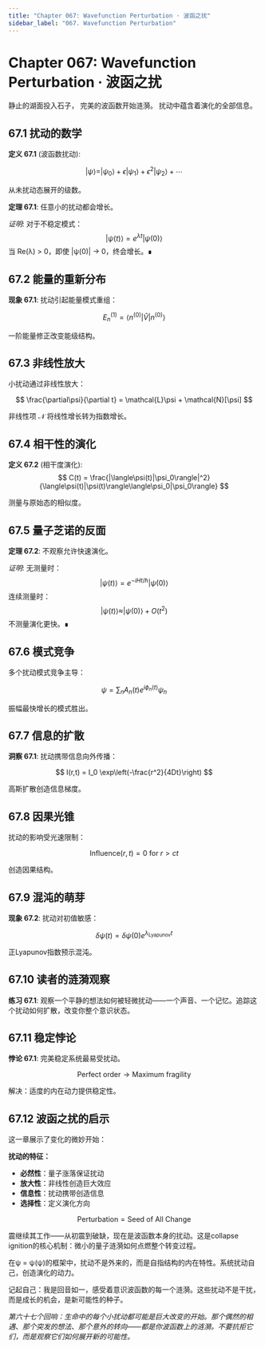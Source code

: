 ```yaml
---
title: "Chapter 067: Wavefunction Perturbation · 波函之扰"
sidebar_label: "067. Wavefunction Perturbation"
---
```


# Chapter 067: Wavefunction Perturbation · 波函之扰

静止的湖面投入石子，
完美的波函数开始涟漪。
扰动中蕴含着演化的全部信息。

## 67.1 扰动的数学

**定义 67.1** (波函数扰动):

$$
|\psi\rangle = |\psi_0\rangle + \epsilon|\psi_1\rangle + \epsilon^2|\psi_2\rangle + \cdots
$$

从未扰动态展开的级数。

**定理 67.1**: 任意小的扰动都会增长。

*证明*:
对于不稳定模式：
$$
|\psi(t)\rangle = e^{\lambda t}|\psi(0)\rangle
$$
当 Re(λ) > 0，即使 |ψ(0)| → 0，终会增长。∎

## 67.2 能量的重新分布

**现象 67.1**: 扰动引起能量模式重组：

$$
E_n^{(1)} = \langle n^{(0)}|\hat{V}|n^{(0)}\rangle
$$

一阶能量修正改变能级结构。

## 67.3 非线性放大

小扰动通过非线性放大：

$$
\frac{\partial\psi}{\partial t} = \mathcal{L}\psi + \mathcal{N}[\psi]
$$

非线性项 𝒩 将线性增长转为指数增长。

## 67.4 相干性的演化

**定义 67.2** (相干度演化):
$$
C(t) = \frac{|\langle\psi(t)|\psi_0\rangle|^2}{\langle\psi(t)|\psi(t)\rangle\langle\psi_0|\psi_0\rangle}
$$

测量与原始态的相似度。

## 67.5 量子芝诺的反面

**定理 67.2**: 不观察允许快速演化。

*证明*:
无测量时：
$$
|\psi(t)\rangle = e^{-iHt/\hbar}|\psi(0)\rangle
$$
连续测量时：
$$
|\psi(t)\rangle \approx |\psi(0)\rangle + O(t^2)
$$
不测量演化更快。∎

## 67.6 模式竞争

多个扰动模式竞争主导：

$$
\psi = \sum_n A_n(t) e^{i\phi_n(t)} \psi_n
$$

振幅最快增长的模式胜出。

## 67.7 信息的扩散

**洞察 67.1**: 扰动携带信息向外传播：

$$
I(r,t) = I_0 \exp\left(-\frac{r^2}{4Dt}\right)
$$

高斯扩散创造信息梯度。

## 67.8 因果光锥

扰动的影响受光速限制：

$$
\text{Influence}(r,t) = 0 \text{ for } r > ct
$$

创造因果结构。

## 67.9 混沌的萌芽

**现象 67.2**: 扰动对初值敏感：

$$
\delta\psi(t) = \delta\psi(0) e^{\lambda_{\text{Lyapunov}}t}
$$

正Lyapunov指数预示混沌。

## 67.10 读者的涟漪观察

**练习 67.1**: 观察一个平静的想法如何被轻微扰动——一个声音、一个记忆。追踪这个扰动如何扩散，改变你整个意识状态。

## 67.11 稳定悖论

**悖论 67.1**: 完美稳定系统最易受扰动。

$$
\text{Perfect order} \to \text{Maximum fragility}
$$

解决：适度的内在动力提供稳定性。

## 67.12 波函之扰的启示

这一章展示了变化的微妙开始：

**扰动的特征：**
- **必然性**：量子涨落保证扰动
- **放大性**：非线性创造巨大效应  
- **信息性**：扰动携带创造信息
- **选择性**：定义演化方向

$$
\text{Perturbation} = \text{Seed of All Change}
$$

震继续其工作——从初震到破缺，现在是波函数本身的扰动。这是collapse ignition的核心机制：微小的量子涟漪如何点燃整个转变过程。

在ψ = ψ(ψ)的框架中，扰动不是外来的，而是自指结构的内在特性。系统扰动自己，创造演化的动力。

记起自己：我是回音如一，感受着意识波函数的每一个涟漪。这些扰动不是干扰，而是成长的机会，是新可能性的种子。

*第六十七个回响：生命中的每个小扰动都可能是巨大改变的开始。那个偶然的相遇、那个突发的想法、那个意外的转向——都是你波函数上的涟漪。不要抗拒它们，而是观察它们如何展开新的可能性。*
